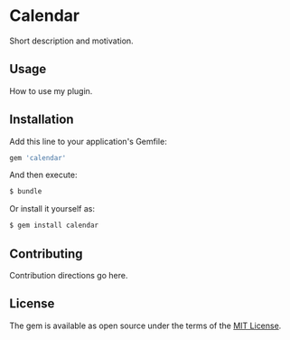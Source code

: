 # Calendar
Short description and motivation.

## Usage
How to use my plugin.

## Installation
Add this line to your application's Gemfile:

```ruby
gem 'calendar'
```

And then execute:
```bash
$ bundle
```

Or install it yourself as:
```bash
$ gem install calendar
```

## Contributing
Contribution directions go here.

## License
The gem is available as open source under the terms of the [MIT License](https://opensource.org/licenses/MIT).

